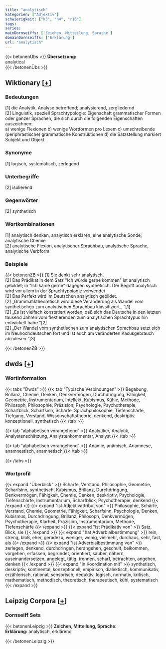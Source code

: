 ```yaml
---
title: "analytisch"
kategorien: ["Adjektiv"]
schwierigkeit: ["k3", "h4", "r16"]
tags:
series:
mainDornseiffs: ['Zeichen, Mitteilung, Sprache']
domainDornseiffs: ['Erklärung']
url: "analytisch"
---
```


{{< betonenÜbs >}}
**Übersetzung:**  
analytical  
{{< /betonenÜbs >}}

## Wiktionary [[+](https://de.wiktionary.org/wiki/analytisch)]

### Bedeutungen
[1] die Analytik, Analyse betreffend; analysierend, zergliedernd  
[2] Linguistik, speziell Sprachtypologie: Eigenschaft grammatischer Formen oder ganzer Sprachen, die sich durch die folgenden Eigenschaften auszeichnen:  
a) wenige Flexionen b) wenige Wortformen pro Lexem c) umschreibende (periphrastische) grammatische Konstruktionen d) die Satzstellung markiert Subjekt und Objekt  

### Synonyme
[1] logisch, systematisch, zerlegend  

### Unterbegriffe
[2] isolierend  

### Gegenwörter
[2] synthetisch  

### Wortkombinationen
[1] analytisch denken, analytisch erklären, eine analytische Sonde; analytische Chemie  
[2] analytische Flexion, analytischer Sprachbau, analytische Sprache, analytische Verbform  

### Beispiele
{{< betonenZB >}}
[1] Sie denkt sehr analytisch.  
[2] Das Prädikat in dem Satz "Ich würde gerne kommen" ist analytisch gebildet; in "Ich käme gerne" dagegen synthetisch. Der Begriff analytisch wird vor allem in der Sprachtypologie verwendet.  
[2] Das Perfekt wird im Deutschen analytisch gebildet.  
[2] „Grammatiktheoretisch wird diese Veränderung als Wandel vom synthetischen zum analytischen Sprachbau klassifiziert…“[1]  
[2] „Es ist vielfach konstatiert worden, daß sich das Deutsche in den letzten tausend Jahren vom flektierenden zum analytischen Sprachtypus hin entwickelt habe.“[2]  
[2] „Der Wandel vom synthetischen zum analytischen Sprachbau setzt sich im Neuhochdeutschen fort und ist auch am veränderten Kasusgebrauch abzulesen.“[3]  

{{< /betonenZB >}}


## dwds [[+](https://www.dwds.de/wb/analytisch)]

### Wortinformation
{{< tabs "Dwds" >}}
{{< tab "Typische Verbindungen" >}}
Begabung, Brillanz, Chemie, Denken, Denkvermögen, Durchdringung, Fähigkeit, Geometrie, Instrumentarium, Intellekt, Kubismus, Kühle, Methode, Philosoph, Philosophie, Präzision, Psychologie, Psychotherapie, Scharfblick, Scharfsinn, Schärfe, Sprachphilosophie, Tiefenschärfe, Tiefgang, Verstand, Wissenschaftstheorie, denkend, deskriptiv, konzeptionell, synthetisch
{{< /tab >}}

{{< tab "alphabetisch vorangehend" >}}
Analytiker, Analytik, Analystenschätzung, Analystenkommentar, Analyst
{{< /tab >}}

{{< tab "alphabetisch vorangehend" >}}
Anämie, anämisch, Anamnese, anamnestisch, anamnetisch
{{< /tab >}}

{{< /tabs >}}

### Wortprofil
{{< expand "Überblick" >}} Schärfe, Verstand, Philosophie, Geometrie, Scharfsinn, synthetisch, Kubismus, Brillanz, Durchdringung, Denkvermögen, Fähigkeit, Chemie, Denken, deskriptiv, Psychologie, Tiefenschärfe, Instrumentarium, Scharfblick, Psychotherapie, denkend {{< /expand >}}
{{< expand "ist Adjektivattribut von" >}} Philosophie, Schärfe, Verstand, Chemie, Geometrie, Fähigkeit, Scharfsinn, Psychologie, Denken, Kubismus, Durchdringung, Brillanz, Philosoph, Denkvermögen, Psychotherapie, Klarheit, Präzision, Instrumentarium, Methode, Tiefenschärfe {{< /expand >}}
{{< expand "ist Prädikativ von" >}} Satz, Blick, sie {{< /expand >}}
{{< expand "hat Adverbialbestimmung" >}} rein, streng, bloß, eher, geradezu, weniger, wenig, vielmehr, durchaus, sehr, fast, als {{< /expand >}}
{{< expand "ist Adverbialbestimmung von" >}} zerlegen, denkend, durchdringen, herangehen, geschult, beikommen, vorgehen, erfassen, begründet, orientiert, sauber, nähern, auseinandersetzen, angelegt, tätig, trennen, scharf, betrachten, angehen, denken {{< /expand >}}
{{< expand "in Koordination mit" >}} synthetisch, deskriptiv, kontinental, konzeptionell, empirisch, dialektisch, kommunikativ, erzählerisch, rational, sensorisch, deduktiv, logisch, normativ, kritisch, mathematisch, methodisch, theoretisch, therapeutisch, kühl, systematisch {{< /expand >}}

## Leipzig Corpora [[+](https://corpora.uni-leipzig.de/en/res?word=analytisch&corpusId=deu_newscrawl-public_2018)]

### Dornseiff Sets
{{< betonenLeipzig >}}
**Zeichen, Mitteilung, Sprache:**  
**Erklärung:** analytisch, erklärend  

{{< /betonenLeipzig >}}
